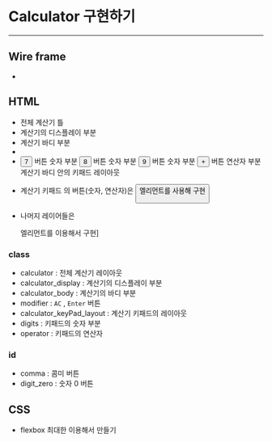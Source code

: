 # Calculator 구현하기
---

## Wire  frame
- 

## HTML
-  <div class="calculator"></div> 전체 계산기 틀
-  <div class="calculator_display"></div> 계산기의 디스플레이 부분
- <div class="calculator_body"></div> 계산기 바디 부분
- <div class="modifier"></div>
- <div class="calculator_keyPad_layout">
  <button class="digits"/>7</button> 버튼 숫자 부분
  <button class="digits"/>8</button> 버튼 숫자 부분
  <button class="digits"/>9</button> 버튼 숫자 부분
  <button class="operator">+</button> 버튼 연산자 부분
  </div> 계산기 바디 안의 키패드 레이아웃

- 계산기 키패드 의 버튼(숫자, 연산자)은 <button> 엘리먼트를 사용해 구현
- 나머지 레이어들은 <div></div> 엘리먼트를 이용해서 구현]

### class
  - calculator : 전체 계산기 레이아웃
  - calculator_display : 계산기의 디스플레이 부분
  - calculator_body : 계산기의 바디 부분
  - modifier : `AC` , `Enter` 버튼
  - calculator_keyPad_layout : 계산기 키패드의 레이아웃
  - digits : 키패드의 숫자 부분
  - operator : 키패드의 연산자

### id
  - comma : 콤미 버튼
  - digit_zero : 숫자 0 버튼

## CSS
- flexbox 최대한 이용해서 만들기
